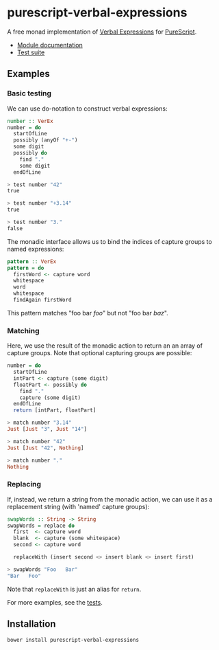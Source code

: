 # purescript-verbal-expressions

A free monad implementation of [Verbal Expressions](https://github.com/VerbalExpressions/JSVerbalExpressions) for [PureScript](https://github.com/purescript/purescript).

* [Module documentation](http://pursuit.purescript.org/packages/purescript-verbal-expressions/)
* [Test suite](https://github.com/VerbalExpressions/purescript-verbal-expressions/blob/master/test/Main.purs)

## Examples

### Basic testing
We can use do-notation to construct verbal expressions:
``` purs
number :: VerEx
number = do
  startOfLine
  possibly (anyOf "+-")
  some digit
  possibly do
    find "."
    some digit
  endOfLine

> test number "42"
true

> test number "+3.14"
true

> test number "3."
false
```
The monadic interface allows us to bind the indices of capture groups to named expressions:
``` purs
pattern :: VerEx
pattern = do
  firstWord <- capture word
  whitespace
  word
  whitespace
  findAgain firstWord
```
This pattern matches "foo bar *foo*" but not "foo bar *baz*".

### Matching
Here, we use the result of the monadic action to return an an array of capture groups. Note that optional capturing groups are possible:
``` purs
number = do
  startOfLine
  intPart <- capture (some digit)
  floatPart <- possibly do
    find "."
    capture (some digit)
  endOfLine
  return [intPart, floatPart]

> match number "3.14"
Just [Just "3", Just "14"]

> match number "42"
Just [Just "42", Nothing]

> match number "."
Nothing
```

### Replacing
If, instead, we return a string from the monadic action, we can use it as a replacement string (with 'named' capture groups):
``` purs
swapWords :: String -> String
swapWords = replace do
  first  <- capture word
  blank  <- capture (some whitespace)
  second <- capture word

  replaceWith (insert second <> insert blank <> insert first)

> swapWords "Foo   Bar"
"Bar   Foo"
```
Note that `replaceWith` is just an alias for `return`.

For more examples, see the [tests](test/Main.purs).

## Installation
```
bower install purescript-verbal-expressions
```
